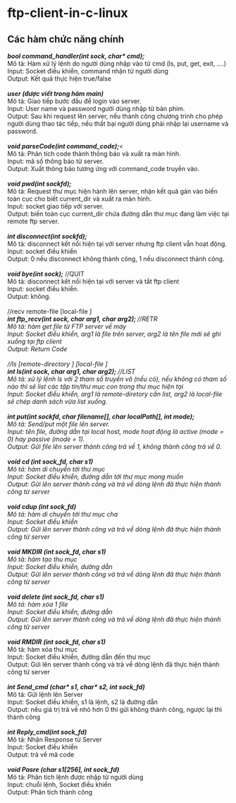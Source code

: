 # ftp-client-in-c-linux

## Các hàm chức năng chính<br>
<i><b>bool command_handler(int sock, char* cmd);</b></i><br>
Mô tả: Hàm xử lý lệnh do người dùng nhập vào từ cmd (ls, put, get, exit, ....)<br>
Input: Socket điều khiển, command nhận từ người dùng<br>
Output: Kết quả thực hiện true/false<br>
<br>
<i><b>user (được viết trong hàm main)</i></b><br>
Mô tả: Giao tiếp bước đầu để login vào server.<br>
Input: User name và password người dùng nhập từ bàn phím.<br>
Output: Sau khi request lên server, nếu thành công chương trình cho phép người dùng thao tác tiếp, nếu thất bại người dùng phải nhập lại username và password.<br>
<br>
<i><b>void parseCode(int command_code);</b></i><<br>
Mô tả: Phân tích code thành thông báo và xuất ra màn hình.<br>
Input: mã số thông báo từ server.<br>
Output: Xuất thông báo tương ứng với command_code truyền vào.<br>
<br>
<i><b>void pwd(int sockfd);</b></i><br>
Mô tả: Request thư mục hiện hành lên server, nhận kết quả gán vào biến toàn cục cho biết current_dir và xuất ra màn hình.<br>
Input: socket giao tiếp với server.<br>
Output: biến toàn cục current_dir chứa đường dẫn thư mục đang làm việc tại remote ftp server.<br>
<br>
<i><b>int disconnect(int sockfd);</b></i><br>
Mô tả: disconnect kết nối hiện tại với server nhưng ftp client vẫn hoạt động.<br>
Input: socket điều khiển<br>
Output: 0 nếu disconnect không thành công, 1 nếu disconnect thành công.<br>
<br>
<i><b>void bye(int sock);</b></i>		//QUIT<br>
Mô tả: disconnect kết nối hiện tại với server và tắt ftp client<br>
Input: socket điều khiển.<br>
Output: không.<br>
<br>
//recv remote-file [local-file ]<br>
<i><b>int ftp_recv(int sock, char *arg1, char *arg2);	</b></i>//RETR<br>
Mô tả: hàm get file từ FTP server về máy<br>
Input: Socket điều khiển, arg1 là file trên server, arg2 là tên file mới sẽ ghi xuống tại ftp client<br>
Output: Return Code<br>
<br>
//ls [remote-directory ] [local-file ]<br>
<i><b>int ls(int sock, char *arg1, char *arg2);		</b></i>//LIST<br>
Mô tả: xử lý lệnh ls với 2 tham số truyền vô (nếu có), nếu không có tham số nào thì sẽ list các tập tin/thư mục con trong thư mục hiện tại<br>
Input: Socket điều khiển, arg1 là remote-diretory cần list, arg2 là local-file sẽ chép danh sách vừa list xuống.<br>
<br>
<i><b>int put(int sockfd, char filename[], char localPath[], int mode);</b></i><br>
Mô tả: Send/put một file lên server.<br>
Input: tên file, đường dẫn tại local host, mode hoạt động là active (mode = 0) hay passive (mode = 1).<br>
Output: Gửi file lên server thành công trả về 1, không thành công trả về 0.<br>
<br>
<i><b>void cd (int sock_fd, char* s1)</b></i><br>
Mô tả: hàm di chuyển tới thư mục<br>
Input: Socket điều khiển, đường dẫn tới thư mục mong muốn<br>
Output: Gửi lên server thành công và trả về dòng lệnh đã thực hiện  thành công từ server<br>
<br>
<i><b>void cdup (int sock_fd)</b></i><br>
Mô tả: hàm di chuyển tới thư mục cha<br>
Input: Socket điều khiển<br>
Output: Gửi lên server thành công và trả về dòng lệnh đã thực hiện  thành công từ server<br>
<br>
<i><b>void MKDIR (int sock_fd, char* s1)</b></i><br>
Mô tả: hàm tạo thu mục<br>
Input: Socket điều khiển, dường dẫn<br>
Output: Gửi lên server thành công và trả về dòng lệnh đã thực hiện  thành công từ server<br>
<br>
<i><b>void delete (int sock_fd, char* s1)</b></i><br>
Mô tả: hàm xóa 1 file<br>
Input: Socket điều khiển, đường dẫn<br>
Output: Gửi lên server thành công và trả về dòng lệnh đã thực hiện  thành công từ server<br>
<br>
<i><b>void RMDIR (int sock_fd, char* s1)</b></i><br>
Mô tả: hàm xóa thư mục<br>
Input: Socket điều khiển, đường dẫn đến thư mục<br>
Output: Gửi lên server thành công và trả về dòng lệnh đã thực hiện  thành công từ server<br>
<br>
<i><b>int Send_cmd (char* s1, char* s2, int sock_fd)</b></i><br>
Mô tả: Gửi lệnh lên Server<br>
Input: Socket điều khiển, s1 là lệnh, s2 là đường dẫn<br>
Output: nếu giá trị trả về nhỏ hơn 0 thì gửi không thành công, ngược lại thì thành công<br>
<br>
<i><b>int Reply_cmd(int sock_fd)</b></i><br>
Mô tả: Nhận Response từ Server<br>
Input: Socket điều khiển<br>
Output: trả về mã code<br>
<br>
<i><b>void Pasre (char s1[256], int sock_fd)</b></i><br>
Mô tả: Phân tích lệnh được nhập từ người dùng<br>
Input: chuỗi lệnh, Socket điều khiển<br>
Output: Phân tích thành công<br>
<br>

